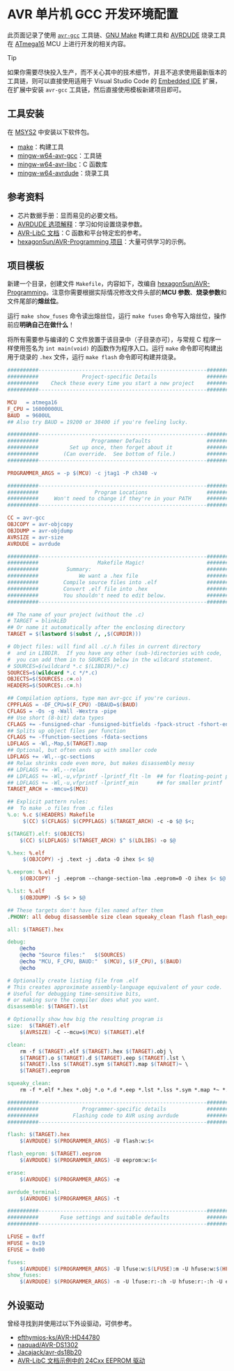 # AVR 单片机 GCC 开发环境配置

此页面记录了使用 [`avr-gcc`](https://gcc.gnu.org/wiki/avr-gcc) 工具链、[GNU Make](https://www.gnu.org/software/make/) 构建工具和 [AVRDUDE](https://www.nongnu.org/avrdude/) 烧录工具在 [ATmega16](https://www.microchip.com/en-us/product/atmega16) MCU 上进行开发的相关内容。

> [!TIP]
>
> 如果你需要尽快投入生产，而不关心其中的技术细节，并且不追求使用最新版本的工具链，则可以直接使用适用于 Visual Studio Code 的 [Embedded IDE](https://em-ide.com/) 扩展，在扩展中安装 `avr-gcc` 工具链，然后直接使用模板新建项目即可。

## 工具安装

在 [MSYS2](msys2.md) 中安装以下软件包。

- [make](https://packages.msys2.org/base/make)：构建工具
- [mingw-w64-avr-gcc](https://packages.msys2.org/base/mingw-w64-avr-gcc)：工具链
- [mingw-w64-avr-libc](https://packages.msys2.org/base/mingw-w64-avr-libc)：C 函数库
- [mingw-w64-avrdude](https://packages.msys2.org/base/mingw-w64-avrdude)：烧录工具

## 参考资料

- 芯片数据手册：显而易见的必要文档。
- [AVRDUDE 选项解释](https://www.nongnu.org/avrdude/user-manual/avrdude_3.html)：学习如何设置烧录参数。
- [AVR-LibC 文档](https://avrdudes.github.io/avr-libc/avr-libc-user-manual/)：C 函数和平台特定宏的参考。
- [hexagon5un/AVR-Programming 项目](https://github.com/hexagon5un/AVR-Programming)：大量可供学习的示例。

## 项目模板

新建一个目录，创建文件 `Makefile`，内容如下，改编自 [hexagon5un/AVR-Programming](https://github.com/hexagon5un/AVR-Programming/blob/ad2512ee6799e75e25e70043e8dcc8122cb4f5ab/setupProject/Makefile)。注意你需要根据实际情况修改文件头部的**MCU 参数**、**烧录参数**和文件尾部的**熔丝位**。

运行 `make show_fuses` 命令读出熔丝位，运行 `make fuses` 命令写入熔丝位，操作前应**明确自己在做什么**！

将所有需要参与编译的 C 文件放置于该目录中（子目录亦可），与常规 C 程序一样使用签名为 `int main(void)` 的函数作为程序入口。运行 `make` 命令即可构建出用于烧录的 `.hex` 文件，运行 `make flash` 命令即可构建并烧录。

```makefile
##########------------------------------------------------------##########
##########              Project-specific Details                ##########
##########    Check these every time you start a new project    ##########
##########------------------------------------------------------##########

MCU   = atmega16
F_CPU = 16000000UL
BAUD  = 9600UL
## Also try BAUD = 19200 or 38400 if you're feeling lucky.

##########------------------------------------------------------##########
##########                 Programmer Defaults                  ##########
##########          Set up once, then forget about it           ##########
##########        (Can override.  See bottom of file.)          ##########
##########------------------------------------------------------##########

PROGRAMMER_ARGS = -p $(MCU) -c jtag1 -P ch340 -v

##########------------------------------------------------------##########
##########                  Program Locations                   ##########
##########     Won't need to change if they're in your PATH     ##########
##########------------------------------------------------------##########

CC = avr-gcc
OBJCOPY = avr-objcopy
OBJDUMP = avr-objdump
AVRSIZE = avr-size
AVRDUDE = avrdude

##########------------------------------------------------------##########
##########                   Makefile Magic!                    ##########
##########         Summary:                                     ##########
##########             We want a .hex file                      ##########
##########        Compile source files into .elf                ##########
##########        Convert .elf file into .hex                   ##########
##########        You shouldn't need to edit below.             ##########
##########------------------------------------------------------##########

## The name of your project (without the .c)
# TARGET = blinkLED
## Or name it automatically after the enclosing directory
TARGET = $(lastword $(subst /, ,$(CURDIR)))

# Object files: will find all .c/.h files in current directory
#  and in LIBDIR.  If you have any other (sub-)directories with code,
#  you can add them in to SOURCES below in the wildcard statement.
# SOURCES=$(wildcard *.c $(LIBDIR)/*.c)
SOURCES=$(wildcard *.c */*.c)
OBJECTS=$(SOURCES:.c=.o)
HEADERS=$(SOURCES:.c=.h)

## Compilation options, type man avr-gcc if you're curious.
CPPFLAGS = -DF_CPU=$(F_CPU) -DBAUD=$(BAUD)
CFLAGS = -Os -g -Wall -Wextra -pipe
## Use short (8-bit) data types
CFLAGS += -funsigned-char -funsigned-bitfields -fpack-struct -fshort-enums
## Splits up object files per function
CFLAGS += -ffunction-sections -fdata-sections
LDFLAGS = -Wl,-Map,$(TARGET).map
## Optional, but often ends up with smaller code
LDFLAGS += -Wl,--gc-sections
## Relax shrinks code even more, but makes disassembly messy
## LDFLAGS += -Wl,--relax
## LDFLAGS += -Wl,-u,vfprintf -lprintf_flt -lm  ## for floating-point printf
## LDFLAGS += -Wl,-u,vfprintf -lprintf_min      ## for smaller printf
TARGET_ARCH = -mmcu=$(MCU)

## Explicit pattern rules:
##  To make .o files from .c files
%.o: %.c $(HEADERS) Makefile
	 $(CC) $(CFLAGS) $(CPPFLAGS) $(TARGET_ARCH) -c -o $@ $<;

$(TARGET).elf: $(OBJECTS)
	$(CC) $(LDFLAGS) $(TARGET_ARCH) $^ $(LDLIBS) -o $@

%.hex: %.elf
	 $(OBJCOPY) -j .text -j .data -O ihex $< $@

%.eeprom: %.elf
	$(OBJCOPY) -j .eeprom --change-section-lma .eeprom=0 -O ihex $< $@

%.lst: %.elf
	$(OBJDUMP) -S $< > $@

## These targets don't have files named after them
.PHONY: all debug disassemble size clean squeaky_clean flash flash_eeprom erase avrdude_terminal fuses show_fuses

all: $(TARGET).hex

debug:
	@echo
	@echo "Source files:"   $(SOURCES)
	@echo "MCU, F_CPU, BAUD:"  $(MCU), $(F_CPU), $(BAUD)
	@echo

# Optionally create listing file from .elf
# This creates approximate assembly-language equivalent of your code.
# Useful for debugging time-sensitive bits,
# or making sure the compiler does what you want.
disassemble: $(TARGET).lst

# Optionally show how big the resulting program is
size:  $(TARGET).elf
	$(AVRSIZE) -C --mcu=$(MCU) $(TARGET).elf

clean:
	rm -f $(TARGET).elf $(TARGET).hex $(TARGET).obj \
	$(TARGET).o $(TARGET).d $(TARGET).eep $(TARGET).lst \
	$(TARGET).lss $(TARGET).sym $(TARGET).map $(TARGET)~ \
	$(TARGET).eeprom

squeaky_clean:
	rm -f *.elf *.hex *.obj *.o *.d *.eep *.lst *.lss *.sym *.map *~ *.eeprom

##########------------------------------------------------------##########
##########              Programmer-specific details             ##########
##########           Flashing code to AVR using avrdude         ##########
##########------------------------------------------------------##########

flash: $(TARGET).hex
	$(AVRDUDE) $(PROGRAMMER_ARGS) -U flash:w:$<

flash_eeprom: $(TARGET).eeprom
	$(AVRDUDE) $(PROGRAMMER_ARGS) -U eeprom:w:$<

erase:
	$(AVRDUDE) $(PROGRAMMER_ARGS) -e

avrdude_terminal:
	$(AVRDUDE) $(PROGRAMMER_ARGS) -t

##########------------------------------------------------------##########
##########       Fuse settings and suitable defaults            ##########
##########------------------------------------------------------##########

LFUSE = 0xff
HFUSE = 0x19
EFUSE = 0x00

fuses:
	$(AVRDUDE) $(PROGRAMMER_ARGS) -U lfuse:w:$(LFUSE):m -U hfuse:w:$(HFUSE):m -U efuse:w:$(EFUSE):m
show_fuses:
	$(AVRDUDE) $(PROGRAMMER_ARGS) -n -U lfuse:r:-:h -U hfuse:r:-:h -U efuse:r:-:h
```

## 外设驱动

曾经寻找到并使用过以下外设驱动，可供参考。

- [efthymios-ks/AVR-HD44780](https://github.com/efthymios-ks/AVR-HD44780)
- [naquad/AVR-DS1302](https://github.com/naquad/AVR-DS1302)
- [Jacajack/avr-ds18b20](https://github.com/Jacajack/avr-ds18b20)
- [AVR-LibC 文档示例中的 24Cxx EEPROM 驱动](https://github.com/avrdudes/avr-libc/blob/789e5aa7315a4474bcd07719e92715e09f99a3a0/doc/examples/twitest/twitest.c)
